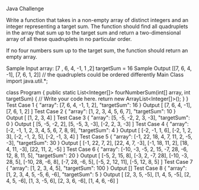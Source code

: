 Java Challenge

Write a function that takes in a non-empty array of distinct integers and an integer representing a target sum. The function should find all quadruplets in the array that sum up to the target sum and return a two-dimensional array of all these quadruplets in no particular order.

If no four numbers sum up to the target sum, the function should return an empty array.

Sample Input
array: [7 , 6,  4, -1, 1 ,2]
targetSum = 16
Sample Output
[[7, 6, 4, -1], [7, 6, 1, 2]]  // the quadruplets could be ordered differently
Main Class
import java.util.*;

class Program {
public static List<Integer[]> fourNumberSum(int[] array, int targetSum) {
// Write your code here.
return new ArrayList<Integer[]>();
}
}
Test Case 1
{
"array": [7, 6, 4, -1, 1, 2],
"targetSum": 16
}
Output
[
[7, 6, 4, -1],
[7, 6, 1, 2]
]
Test Case 2
{
"array": [1, 2, 3, 4, 5, 6, 7],
"targetSum": 10
}
Output
[
[1, 2, 3, 4]
]
Test Case 3
{
"array": [5, -5, -2, 2, 3, -3],
"targetSum": 0
}
Output
[
[5, -5, -2, 2],
[5, -5, 3, -3],
[-2, 2, 3, -3]
]
Test Case 4
{
"array": [-2, -1, 1, 2, 3, 4, 5, 6, 7, 8, 9],
"targetSum": 4
}
Output
[
[-2, -1, 1, 6],
[-2, 1, 2, 3],
[-2, -1, 2, 5],
[-2, -1, 3, 4]
]
Test Case 5
{
"array": [-1, 22, 18, 4, 7, 11, 2, -5, -3],
"targetSum": 30
}
Output
[
[-1, 22, 7, 2],
[22, 4, 7, -3],
[-1, 18, 11, 2],
[18, 4, 11, -3],
[22, 11, 2, -5]
]
Test Case 6
{
"array": [-10, -3, -5, 2, 15, -7, 28, -6, 12, 8, 11, 5],
"targetSum": 20
}
Output
[
[-5, 2, 15, 8],
[-3, 2, -7, 28],
[-10, -3, 28, 5],
[-10, 28, -6, 8],
[-7, 28, -6, 5],
[-5, 2, 12, 11],
[-5, 12, 8, 5]
]
Test Case 7
{
"array": [1, 2, 3, 4, 5],
"targetSum": 100
}
Output
[]
Test Case 8
{
"array": [1, 2, 3, 4, 5, -5, 6, -6],
"targetSum": 5
}
Output
[
[2, 3, 5, -5],
[1, 4, 5, -5],
[2, 4, 5, -6],
[1, 3, -5, 6],
[2, 3, 6, -6],
[1, 4, 6, -6]
]